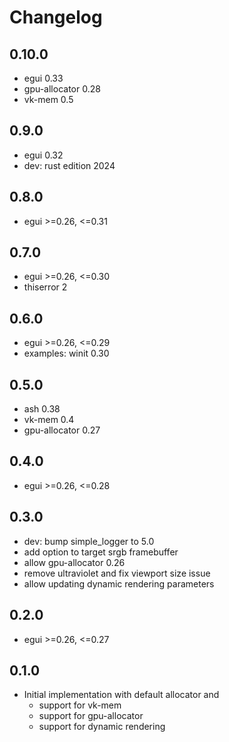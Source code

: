 # Changelog

## 0.10.0

- egui 0.33
- gpu-allocator 0.28
- vk-mem 0.5

## 0.9.0

- egui 0.32
- dev: rust edition 2024

## 0.8.0

- egui >=0.26, <=0.31

## 0.7.0

- egui >=0.26, <=0.30
- thiserror 2

## 0.6.0

- egui >=0.26, <=0.29
- examples: winit 0.30

## 0.5.0

- ash 0.38
- vk-mem 0.4
- gpu-allocator 0.27

## 0.4.0

- egui >=0.26, <=0.28

## 0.3.0

- dev: bump simple_logger to 5.0
- add option to target srgb framebuffer
- allow gpu-allocator 0.26
- remove ultraviolet and fix viewport size issue
- allow updating dynamic rendering parameters

## 0.2.0

- egui >=0.26, <=0.27

## 0.1.0

- Initial implementation with default allocator and
    - support for vk-mem
    - support for gpu-allocator
    - support for dynamic rendering
